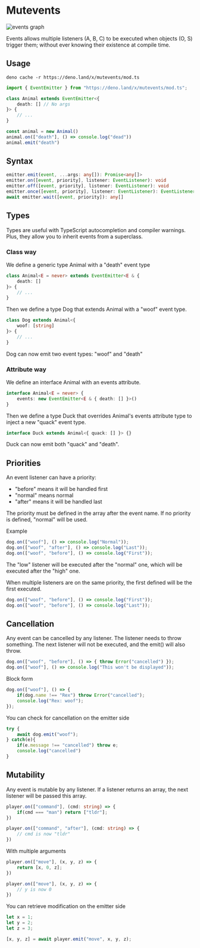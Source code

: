 # Mutevents

![events graph](https://i.imgur.com/Se9fNFI.png?1)

Events allows multiple listeners (A, B, C) to be executed when objects (O, S) trigger them; without ever knowing their existence at compile time.

## Usage

    deno cache -r https://deno.land/x/mutevents/mod.ts

```typescript
import { EventEmitter } from "https://deno.land/x/mutevents/mod.ts";

class Animal extends EventEmitter<{
	death: [] // No args
}> { 
	// ...
}

const animal = new Animal()
animal.on(["death"], () => console.log("dead"))
animal.emit("death")
```

## Syntax

```typescript
emitter.emit(event, ...args: any[]): Promise<any[]>
emitter.on([event, priority], listener: EventListener): void
emitter.off([event, priority], listener: EventListener): void
emitter.once([event, priority], listener: EventListener): EventListener
await emitter.wait([event, priority]): any[]
```

## Types

Types are useful with TypeScript autocompletion and compiler warnings. Plus, they allow you to inherit events from a superclass.

### Class way

We define a generic type Animal with a "death" event type

```typescript
class Animal<E = never> extends EventEmitter<E & {
	death: []
}> {
	// ...	
}
```

Then we define a type Dog that extends Animal with a "woof" event type.

```typescript
class Dog extends Animal<{
	woof: [string]
}> {
	// ...
}
```

Dog can now emit two event types: "woof" and "death"

### Attribute way

We define an interface Animal with an events attribute.
	
```typescript
interface Animal<E = never> {
	events: new EventEmitter<E & { death: [] }>()
}
```

Then we define a type Duck that overrides Animal's events attribute type to inject a new "quack" event type.

```typescript
interface Duck extends Animal<{ quack: [] }> {}
```

Duck can now emit both "quack" and "death".

## Priorities

An event listener can have a priority:
- "before" means it will be handled first
- "normal" means normal
- "after" means it will be handled last

The priority must be defined in the array after the event name. If no priority is defined, "normal" will be used.

Example

```typescript
dog.on(["woof"], () => console.log("Normal"));
dog.on(["woof", "after"], () => console.log("Last"));
dog.on(["woof", "before"], () => console.log("First"));
```

The "low" listener will be executed after the "normal" one, which will be executed after the "high" one.

When multiple listeners are on the same priority, the first defined will be the first executed.

```typescript
dog.on(["woof", "before"], () => console.log("First"));
dog.on(["woof", "before"], () => console.log("Last"));
```

## Cancellation

Any event can be cancelled by any listener. The listener needs to throw something.
The next listener will not be executed, and the emit() will also throw.

```typescript
dog.on(["woof", "before"], () => { throw Error("cancelled") });
dog.on(["woof"], () => console.log("This won't be displayed"));
```

Block form

```typescript
dog.on(["woof"], () => {
	if(dog.name !== "Rex") throw Error("cancelled");
	console.log("Rex: woof");
});
```

You can check for cancellation on the emitter side

```typescript
try {
	await dog.emit("woof");
} catch(e){
	if(e.message !== "cancelled") throw e;
	console.log("cancelled")
}

```

## Mutability

Any event is mutable by any listener. If a listener returns an array, the next listener will be passed this array.

```typescript
player.on(["command"], (cmd: string) => {
	if(cmd === "man") return ["tldr"];
})

player.on(["command", "after"], (cmd: string) => {
	// cmd is now "tldr"
})
```

With multiple arguments

```typescript
player.on(["move"], (x, y, z) => {
	return [x, 0, z];
})

player.on(["move"], (x, y, z) => {
	// y is now 0
})
```

You can retrieve modification on the emitter side

```typescript
let x = 1;
let y = 2;
let z = 3;

[x, y, z] = await player.emit("move", x, y, z);
```
